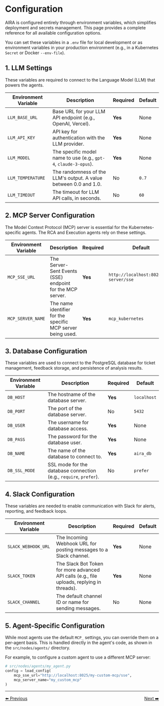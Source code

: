 # Configuration

AIRA is configured entirely through environment variables, which simplifies deployment and secrets management. This page provides a complete reference for all available configuration options.

You can set these variables in a `.env` file for local development or as environment variables in your production environment (e.g., in a Kubernetes `Secret` or Docker `--env-file`).

## 1. LLM Settings

These variables are required to connect to the Language Model (LLM) that powers the agents.

| Environment Variable  | Description                                            | Required | Default   |
|-----------------------|--------------------------------------------------------|----------|-----------|
| `LLM_BASE_URL`        | Base URL for your LLM API endpoint (e.g., OpenAI, Vercel). | **Yes** | None      |
| `LLM_API_KEY`         | API key for authentication with the LLM provider.      | **Yes** | None      |
| `LLM_MODEL`           | The specific model name to use (e.g., `gpt-4`, `claude-3-opus`). | **Yes** | None      |
| `LLM_TEMPERATURE`     | The randomness of the LLM's output. A value between 0.0 and 1.0. | No       | `0.7`     |
| `LLM_TIMEOUT`         | The timeout for LLM API calls, in seconds.             | No       | `60`      |

## 2. MCP Server Configuration

The Model Context Protocol (MCP) server is essential for the Kubernetes-specific agents. The RCA and Execution agents rely on these settings.

| Environment Variable  | Description                                            | Required | Default                               |
|-----------------------|--------------------------------------------------------|----------|---------------------------------------|
| `MCP_SSE_URL`         | The Server-Sent Events (SSE) endpoint for the MCP server. | **Yes** | `http://localhost:8024/mcp-server/sse` |
| `MCP_SERVER_NAME`     | The name identifier for the specific MCP server being used. | **Yes** | `mcp_kubernetes`                      |

## 3. Database Configuration

These variables are used to connect to the PostgreSQL database for ticket management, feedback storage, and persistence of analysis results.

| Environment Variable  | Description                                            | Required | Default |
|-----------------------|--------------------------------------------------------|----------|---------|
| `DB_HOST`             | The hostname of the database server.                   | **Yes** | `localhost` |
| `DB_PORT`             | The port of the database server.                       | No       | `5432`  |
| `DB_USER`             | The username for database access.                      | **Yes** | None    |
| `DB_PASS`             | The password for the database user.                    | **Yes** | None    |
| `DB_NAME`             | The name of the database to connect to.                | **Yes** | `aira_db` |
| `DB_SSL_MODE`         | SSL mode for the database connection (e.g., `require`, `prefer`). | No       | `prefer`|

## 4. Slack Configuration

These variables are needed to enable communication with Slack for alerts, reporting, and feedback loops.

| Environment Variable  | Description                                            | Required | Default |
|-----------------------|--------------------------------------------------------|----------|---------|
| `SLACK_WEBHOOK_URL`   | The Incoming Webhook URL for posting messages to a Slack channel. | **Yes** | None    |
| `SLACK_TOKEN`         | The Slack Bot Token for more advanced API calls (e.g., file uploads, replying in threads). | **Yes** | None    |
| `SLACK_CHANNEL`       | The default channel ID or name for sending messages.  | No       | None    |

## 5. Agent-Specific Configuration

While most agents use the default `MCP_` settings, you can override them on a per-agent basis. This is handled directly in the agent's code, as shown in the `src/nodes/agents/` directory.

For example, to configure a custom agent to use a different MCP server:
```python
# src/nodes/agents/my_agent.py
config = load_config(
    mcp_sse_url="http://localhost:8025/my-custom-mcp/sse",
    mcp_server_name="my_custom_mcp"
)
```
---
<div style="display: flex; justify-content: space-between;";align="center">
  <a href="1_running.md">⬅️ Previous</a>
  <a href="3_extending.md">Next ➡️</a>
</div>